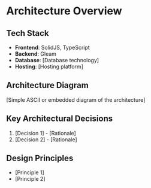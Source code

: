 # Architecture Overview

## Tech Stack
- **Frontend**: SolidJS, TypeScript
- **Backend**: Gleam
- **Database**: [Database technology]
- **Hosting**: [Hosting platform]

## Architecture Diagram
[Simple ASCII or embedded diagram of the architecture]

## Key Architectural Decisions
1. [Decision 1] - [Rationale]
2. [Decision 2] - [Rationale]

## Design Principles
- [Principle 1]
- [Principle 2]
